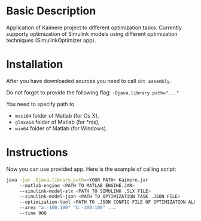 # Basic Description
Application of Kaimere project to different optimization tasks.
Currently supporty optimization of Simulink models using different optimization techniques (SimulinkOptimizer app).

# Installation
After you have downloaded sources you need to call `sbt assembly`. 

Do not forget to provide the following flag: `-Djava.library.path="..."`

You need to specify path to 
* `maci64` folder of Matlab (for Os X),
* `glnxa64` folder of Matlab (for *nix),
* `win64` folder of Matlab (for Windows).

# Instructions
Now you can use provided app. Here is the example of calling script:
```bash
java -jar -Djava.library.path=<YOUR PATH> Kaimere.jar
     --matlab-engine <PATH TO MATLAB ENGINE.JAR>
     --simulink-model-slx <PATH TO SIMULINK .SLX FILE>
     --simulink-model-json <PATH TO OPTIMIZATION TASK .JSON FILE>
     --optimization-tool <PATH TO .JSON CONFIG FILE OF OPTIMIZATION ALGORITHM>
     --area "a:-100:100" "b:-100:100" ...
     --time 900
```
